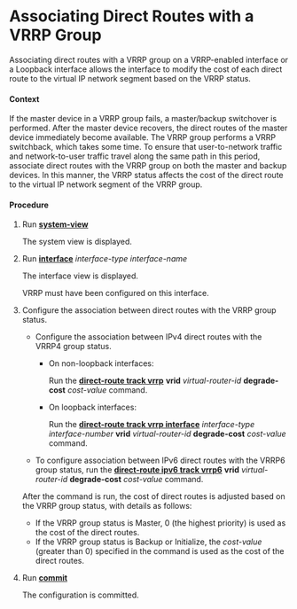 Associating Direct Routes with a VRRP Group
===========================================

Associating direct routes with a VRRP group on a VRRP-enabled interface or a Loopback interface allows the interface to modify the cost of each direct route to the virtual IP network segment based on the VRRP status.

#### Context

If the master device in a VRRP group fails, a master/backup switchover is performed. After the master device recovers, the direct routes of the master device immediately become available. The VRRP group performs a VRRP switchback, which takes some time. To ensure that user-to-network traffic and network-to-user traffic travel along the same path in this period, associate direct routes with the VRRP group on both the master and backup devices. In this manner, the VRRP status affects the cost of the direct route to the virtual IP network segment of the VRRP group.


#### Procedure

1. Run [**system-view**](cmdqueryname=system-view)
   
   
   
   The system view is displayed.
2. Run [**interface**](cmdqueryname=interface) *interface-type* *interface-name*
   
   
   
   The interface view is displayed.
   
   
   
   VRRP must have been configured on this interface.
3. Configure the association between direct routes with the VRRP group status.
   
   
   * Configure the association between IPv4 direct routes with the VRRP4 group status.
     
     + On non-loopback interfaces:
       
       Run the [**direct-route track vrrp**](cmdqueryname=direct-route+track+vrrp) **vrid** *virtual-router-id* **degrade-cost** *cost-value* command.
     + On loopback interfaces:
       
       Run the [**direct-route track vrrp interface**](cmdqueryname=direct-route+track+vrrp+interface) *interface-type* *interface-number* **vrid** *virtual-router-id* **degrade-cost** *cost-value* command.
   * To configure association between IPv6 direct routes with the VRRP6 group status, run the [**direct-route ipv6 track vrrp6**](cmdqueryname=direct-route+ipv6+track+vrrp6) **vrid** *virtual-router-id* **degrade-cost** *cost-value* command.
   
   
   
   After the command is run, the cost of direct routes is adjusted based on the VRRP group status, with details as follows:
   
   * If the VRRP group status is Master, 0 (the highest priority) is used as the cost of the direct routes.
   * If the VRRP group status is Backup or Initialize, the *cost-value* (greater than 0) specified in the command is used as the cost of the direct routes.
4. Run [**commit**](cmdqueryname=commit)
   
   
   
   The configuration is committed.